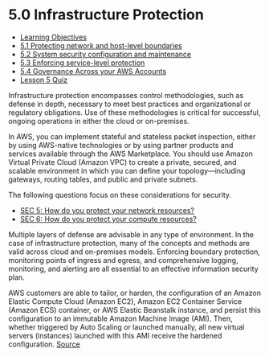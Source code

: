 # 5.0 Infrastructure Protection

* [Learning Objectives](5.0a)
* [5.1 Protecting network and host-level boundaries](5.1)
* [5.2 System security configuration and maintenance](5.2)
* [5.3 Enforcing service-level protection](5.3)
* [5.4 Governance Across your AWS Accounts](5.4)
* [Lesson 5 Quiz](5.q)

Infrastructure protection encompasses control methodologies, such as defense in depth, necessary to meet best practices and organizational or regulatory obligations. Use of these methodologies is critical for successful, ongoing operations in either the cloud or on-premises.

In AWS, you can implement stateful and stateless packet inspection, either by using AWS-native technologies or by using partner products and services available through the AWS Marketplace. You should use Amazon Virtual Private Cloud (Amazon VPC) to create a private, secured, and scalable environment in which you can define your topology—including gateways, routing tables, and public and private subnets.

The following questions focus on these considerations for security.

* [SEC 5: How do you protect your network resources?](https://wa.aws.amazon.com/wat.question.SEC_5.en.html)
* [SEC 6: How do you protect your compute resources?](https://wa.aws.amazon.com/wat.question.SEC_6.en.html)

Multiple layers of defense are advisable in any type of environment. In the case of infrastructure protection, many of the concepts and methods are valid across cloud and on-premises models. Enforcing boundary protection, monitoring points of ingress and egress, and comprehensive logging, monitoring, and alerting are all essential to an effective information security plan.

AWS customers are able to tailor, or harden, the configuration of an Amazon Elastic Compute Cloud (Amazon EC2), Amazon EC2 Container Service (Amazon ECS) container, or AWS Elastic Beanstalk instance, and persist this configuration to an immutable Amazon Machine Image (AMI). Then, whether triggered by Auto Scaling or launched manually, all new virtual servers (instances) launched with this AMI receive the hardened configuration. [Source](https://wa.aws.amazon.com/wat.pillar.security.en.html)